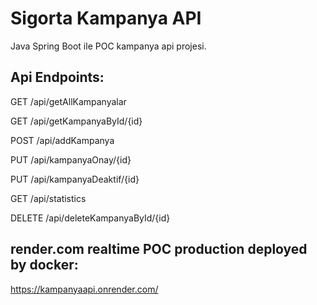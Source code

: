 # Sigorta Kampanya API
Java Spring Boot ile POC kampanya api projesi.
 
## Api Endpoints:
GET /api/getAllKampanyalar 

GET /api/getKampanyaById/{id}

POST /api/addKampanya

PUT /api/kampanyaOnay/{id}

PUT /api/kampanyaDeaktif/{id}

GET /api/statistics

DELETE /api/deleteKampanyaById/{id}

## render.com realtime POC production deployed by docker:
https://kampanyaapi.onrender.com/
